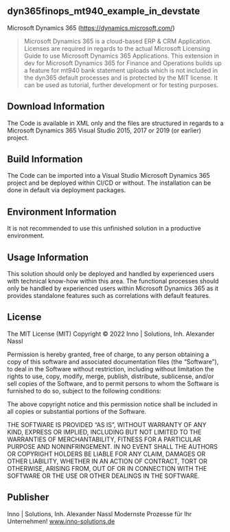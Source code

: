 ## dyn365finops_mt940_example_in_devstate
Microsoft Dynamics 365 (https://dynamics.microsoft.com/)
> Microsoft Dynamics 365 is a cloud-based ERP & CRM Application. 
> Licenses are required in regards to the actual Microsoft Licensing Guide to use Microsoft Dynamics 365 Applications.
> This extension in dev for Microsoft Dynamics 365 for Finance and Operations builds up a feature for mt940 bank statement uploads which is not included in the dyn365 default processes and is protected by the MIT license.
> It can be used as tutorial, further development or for testing purposes.

## Download Information
The Code is available in XML only and the files are structured in regards to a Microsoft Dynamics 365 Visual Studio 2015, 2017 or 2019 (or earlier) project.

## Build Information
The Code can be imported into a Visual Studio Microsoft Dynamics 365 project and be deployed within CI/CD or without. The installation can be done in default via deployment packages.

## Environment Information
It is not recommended to use this unfinished solution in a productive environment.

## Usage Information
This solution should only be deployed and handled by experienced users with technical know-how within this area. The functional processes should only be handled by experienced users within Microsoft Dynamics 365 as it provides standalone features such as correlations with default features.

## License
The MIT License (MIT) Copyright © 2022 Inno | Solutions, Inh. Alexander Nassl

Permission is hereby granted, free of charge, to any person obtaining a copy of this software and associated documentation files (the “Software”), to deal in the Software without restriction, including without limitation the rights to use, copy, modify, merge, publish, distribute, sublicense, and/or sell copies of the Software, and to permit persons to whom the Software is furnished to do so, subject to the following conditions:

The above copyright notice and this permission notice shall be included in all copies or substantial portions of the Software.

THE SOFTWARE IS PROVIDED “AS IS”, WITHOUT WARRANTY OF ANY KIND, EXPRESS OR IMPLIED, INCLUDING BUT NOT LIMITED TO THE WARRANTIES OF MERCHANTABILITY, FITNESS FOR A PARTICULAR PURPOSE AND NONINFRINGEMENT. IN NO EVENT SHALL THE AUTHORS OR COPYRIGHT HOLDERS BE LIABLE FOR ANY CLAIM, DAMAGES OR OTHER LIABILITY, WHETHER IN AN ACTION OF CONTRACT, TORT OR OTHERWISE, ARISING FROM, OUT OF OR IN CONNECTION WITH THE SOFTWARE OR THE USE OR OTHER DEALINGS IN THE SOFTWARE.

## Publisher
Inno | Solutions, Inh. Alexander Nassl 
Modernste Prozesse für Ihr Unternehmen! 
www.inno-solutions.de

